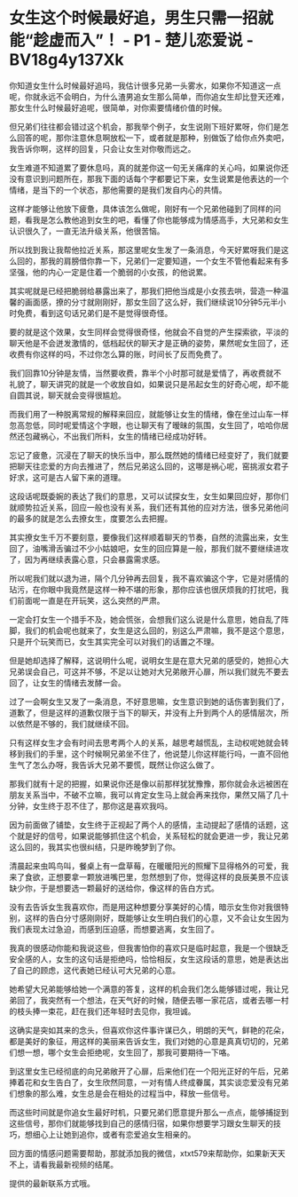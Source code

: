 # 女生这个时候最好追，男生只需一招就能“趁虚而入”！ - P1 - 楚儿恋爱说 - BV18g4y137Xk

你知道女生什么时候最好追吗，我估计很多兄弟一头雾水，如果你不知道这一点呢，你就永远不会明白，为什么渣男追女生那么简单，而你追女生却比登天还难，那女生什么时候最好追呢，很简单，对你索要情绪价值的时候。

但兄弟们往往都会错过这个机会，那我举个例子，女生说刚下班好累呀，你们是怎么回答的呢，那你注意休息啊放松一下，或者就是那种，别做饭了给你点外卖吧，我告诉你啊，这样的回复，只会让女生对你敬而远之。

女生难道不知道累了要休息吗，真的就差你这一句无关痛痒的关心吗，如果说你还没有意识到问题所在，那我下面的话每个字都要记下来，女生说累是他表达的一个情绪，是当下的一个状态，那他需要的是我们发自内心的共情。

这样才能够让他放下疲惫，具体该怎么做呢，刚好有一个兄弟他碰到了同样的问题，看我是怎么教他追到女生的吧，看懂了你也能够成为情感高手，大兄弟和女生认识很久了，一直无法升级关系，他很苦恼。

所以找到我让我帮他拉近关系，那这里呢女生发了一条消息，今天好累呀我们是这么回的，那我的肩膀借你靠一下，兄弟们一定要知道，一个女生不管他看起来有多坚强，他的内心一定是住着一个脆弱的小女孩，的他说累。

其实呢就是已经把脆弱给暴露出来了，那我们把他当成是小女孩去哄，营造一种温馨的画面感，撩的分寸就刚刚好，那女生回了这么好，我们继续说10分钟5元半小时免费，看到这句话兄弟们是不是觉得很奇怪。

要的就是这个效果，女生同样会觉得很奇怪，他就会不自觉的产生探索欲，平淡的聊天他是不会迸发激情的，低档起伏的聊天才是正确的姿势，果然呢女生回了，还收费有你这样的吗，不过你怎么算的账，时间长了反而免费了。

我们回靠10分钟是友情，当然要收费，靠半个小时那可就是爱情了，再收费就不礼貌了，聊天讲究的就是一个收放自如，如果说只是吊起女生的好奇心呢，却不能自圆其说，聊天就会变得很尴尬。

而我们用了一种脱离常规的解释来回应，就能够让女生的情绪，像在坐过山车一样忽高忽低，同时呢爱情这个字眼，也让聊天有了暧昧的氛围，女生回了，哈哈你居然还包藏祸心，不出我们所料，女生的情绪已经成功好转。

忘记了疲惫，沉浸在了聊天的快乐当中，那么既然她的情绪已经变好了，我们就要把聊天往恋爱的方向去推进了，然后兄弟这么回的，这哪是祸心呢，窑挑淑女君子好求，这可是古人留下来的道理。

这段话呢既委婉的表达了我们的意思，又可以试探女生，女生如果回应好，那你们就顺势拉近关系，回应一般也没有关系，我们还有其他的应对方法，很多兄弟他问的最多的就是怎么去撩女生，度要怎么去把握。

其实撩女生千万不要刻意，要像我们这样顺着聊天的节奏，自然的流露出来，女生回了，油嘴滑舌骗过不少小姑娘吧，女生的回应算是一般，那我们就不要继续进攻了，因为再继续表露心意，只会暴露需求感。

所以呢我们就以退为进，隔个几分钟再去回复，我不喜欢骗这个字，它是对感情的玷污，在你眼中我竟然是这样一种不堪的形象，那你应该也很厌烦我的打扰吧，我们前面呢一直是在开玩笑，这么突然的严肃。

一定会打女生一个措手不及，她会慌张，会想我们这么说是什么意思，她自乱了阵脚，我们的机会呢也就来了，女生是这么回的，别这么严肃嘛，我不是这个意思，只是开个玩笑而已，女生其实完全可以对我们的话置之不理。

但是她却选择了解释，这说明什么呢，说明女生是在意大兄弟的感受的，她担心大兄弟误会自己，可这并不够，不足以让她对大兄弟敞开心扉，所以我们就先不要去回了，让女生的情绪去发酵一会。

过了一会啊女生又发了一条消息，不好意思嘛，女生意识到她的话伤害到我们了，道歉了，但是这样的道歉仅限于当下的聊天，并没有上升到两个人的感情层次，所以依然是不够的，我们就继续不回。

只有这样女生才会有时间去思考两个人的关系，越思考越慌乱，主动权呢她就会转移到我们的手里，这个时候啊兄弟坐不住了，他说楚儿你这样能行吗，一直不回他生气了怎么办呀，我告诉大兄弟不要慌，既然让你这么做了。

那我们就有十足的把握，如果说你还是像以前那样犹犹豫豫，那你就会永远被困在朋友关系当中，不破不立嘛，我可以肯定女生马上就会再来找你，果然又隔了几十分钟，女生终于忍不住了，那你这是喜欢我吗。

因为前面做了铺垫，女生终于正视起了两个人的感情，主动提起了感情的话题，这个就是好的信号，如果说能够抓住这个机会，关系轻松的就会更进一步，我让兄弟这么回的，我其实也很纠结，只是昨晚梦到了你。

清晨起来虫鸣鸟叫，餐桌上有一盘草莓，在暖暖阳光的照耀下显得格外的可爱，我来了食欲，正想要拿一颗放进嘴巴里，忽然想到了你，觉得这样的良辰美景不应该缺少你，于是想要选一颗最好的送给你，像这样的告白方式。

没有去告诉女生我喜欢你，而是用这种想要分享美好的心情，暗示女生你对我很特别，这样的告白分寸感刚刚好，既能够让女生明白我们的心意，又不会让女生因为我们表现太过急迫，而感到压迫感，而想要逃离，女生回了。

我真的很感动你能和我说这些，但我害怕你的喜欢只是临时起意，我是一个很缺乏安全感的人，女生的这句话是拒绝吗，恰恰相反，女生这段话的意思，她是表达出了自己的顾虑，这代表她已经认可大兄弟的心意。

她希望大兄弟能够给她一个满意的答复，这样的机会我们怎么能够错过呢，我让兄弟回了，我突然有一个想法，在天气好的时候，随便去哪一家花店，或者去哪一村的枝头捧一束花，赶在我们还年轻时去见你，我坦诚。

这确实是突如其来的念头，但喜欢你这件事许谋已久，明朗的天气，鲜艳的花朵，都是美好的象征，用这样的美丽来告诉女生，我们对她的心意是真真切切的，兄弟们想一想，哪个女生会拒绝呢，女生回了，那我可要期待一下咯。

到这里女生已经彻底的向兄弟敞开了心扉，后来他们在一个阳光正好的午后，兄弟捧着花和女生告白了，女生欣然同意，一对有情人终成眷属，其实谈恋爱没有兄弟们想象的那么难，女生总是会在相处的过程当中，释放一些信号。

而这些时间就是你追女生最好时机，只要兄弟们愿意提升那么一点点，能够捕捉到这些信号，那你们就能够找到自己的感情归宿，如果你想要学习跟女生聊天的技巧，想细心上让她到追你，或者有恋爱追女生相亲的。

回方面的情感问题需要帮助，那就添加我的微信，xtxt579来帮助你，如果新天天不上，请看我最新视频的结尾。

提供的最新联系方式哦。